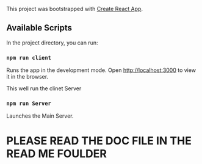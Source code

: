 This project was bootstrapped with [Create React App](https://github.com/facebook/create-react-app).

## Available Scripts

In the project directory, you can run:

### `npm run client`

Runs the app in the development mode.
Open [http://localhost:3000](http://localhost:3000) to view it in the browser.

This well run the clinet Server 

### `npm run Server`

Launches the Main Server.

#  PLEASE READ THE DOC FILE IN THE READ ME FOULDER